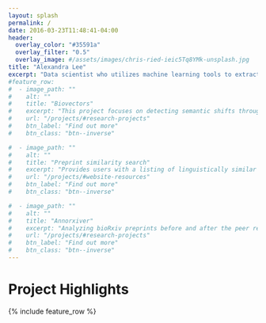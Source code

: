 ```yaml
---
layout: splash
permalink: /
date: 2016-03-23T11:48:41-04:00
header:
  overlay_color: "#35591a"
  overlay_filter: "0.5"
  overlay_image: #/assets/images/chris-ried-ieic5Tq8YMk-unsplash.jpg
title: "Alexandra Lee"
excerpt: "Data scientist who utilizes machine learning tools to extract patterns from large-scale datasets."
#feature_row:
#  - image_path: ""
#    alt: ""
#    title: "Biovectors"
#    excerpt: "This project focuses on detecting semantic shifts through time."
#    url: "/projects/#research-projects"
#    btn_label: "Find out more"
#    btn_class: "btn--inverse"

#  - image_path: ""
#    alt: ""
#    title: "Preprint similarity search"
#    excerpt: "Provides users with a listing of linguistically similar journals and papers to a preprint of interest."
#    url: "/projects/#website-resources"
#    btn_label: "Find out more"
#    btn_class: "btn--inverse"

#  - image_path: ""
#    alt: ""
#    title: "Annorxiver"
#    excerpt: "Analyzing bioRxiv preprints before and after the peer review process."
#    url: "/projects/#research-projects"
#    btn_label: "Find out more"
#    btn_class: "btn--inverse"
---
```


# Project Highlights

{% include feature_row %}